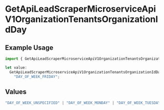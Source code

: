 # GetApiLeadScraperMicroserviceApiV1OrganizationTenantsOrganizationIdDay

## Example Usage

```typescript
import { GetApiLeadScraperMicroserviceApiV1OrganizationTenantsOrganizationIdDay } from "oppulence-backend-sdk/models/operations";

let value:
  GetApiLeadScraperMicroserviceApiV1OrganizationTenantsOrganizationIdDay =
    "DAY_OF_WEEK_FRIDAY";
```

## Values

```typescript
"DAY_OF_WEEK_UNSPECIFIED" | "DAY_OF_WEEK_MONDAY" | "DAY_OF_WEEK_TUESDAY" | "DAY_OF_WEEK_WEDNESDAY" | "DAY_OF_WEEK_THURSDAY" | "DAY_OF_WEEK_FRIDAY" | "DAY_OF_WEEK_SATURDAY" | "DAY_OF_WEEK_SUNDAY"
```